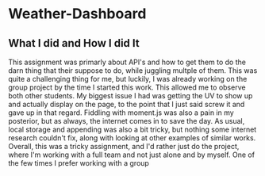 # Weather-Dashboard

## What I did and How I did It

This assignment was primarly about API's and how to get them to do the darn thing that their suppose to do, while juggling multple of them. This was quite a challenging thing for me, but luckily, I was already working on the group project by the time I started this work. This allowed me to observe both other students. My biggest issue I had was getting the UV to show up and actually display on the page, to the point that I just said screw it and gave up in that regard. Fiddling with moment.js was also a pain in my posterior, but as always, the internet comes in to save the day. As usual, local storage and appending was also a bit tricky, but nothing some internet research couldn't fix, along with looking at other examples of similar works. Overall, this was a tricky assignment, and I'd rather just do the project, where I'm working with a full team and not just alone and by myself. One of the few times I prefer working with a group
